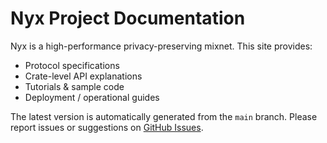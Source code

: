 # Nyx Project Documentation

Nyx is a high-performance privacy-preserving mixnet. This site provides:

* Protocol specifications
* Crate-level API explanations
* Tutorials & sample code
* Deployment / operational guides

The latest version is automatically generated from the `main` branch. Please report issues or suggestions on [GitHub Issues](https://github.com/SeleniaProject/NyxNet/issues). 
